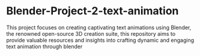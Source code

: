 # Blender-Project-2-text-animation
This project focuses on creating captivating text animations using Blender, the renowned open-source 3D creation suite, this repository aims to provide valuable resources and insights into crafting dynamic and engaging text animation through blender
